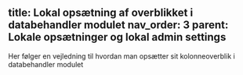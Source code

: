 title: Lokal opsætning af overblikket i databehandler modulet
nav_order: 3
parent: Lokale opsætninger og lokal admin settings
---
 
Her følger en vejledning til hvordan man opsætter sit kolonneoverblik i databehandler modulet
